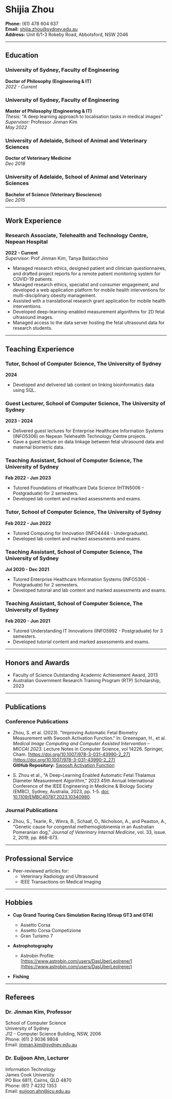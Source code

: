 # Shijia Zhou

**Phone:** (61) 478 604 637  
**Email:** [shijia.zhou@sydney.edu.au](mailto:shijia.zhou@sydney.edu.au)  
**Address:** Unit 6/1-3 Rokeby Road, Abbotsford, NSW 2046  

---

## Education

### University of Sydney, Faculty of Engineering  
**Doctor of Philosophy (Engineering & IT)**  
_2022 - Current_

### University of Sydney, Faculty of Engineering  
**Master of Philosophy (Engineering & IT)**  
_Thesis:_ "A deep learning approach to localisation tasks in medical images"  
_Supervisor:_ Professor Jinman Kim  
_May 2022_

### University of Adelaide, School of Animal and Veterinary Sciences  
**Doctor of Veterinary Medicine**  
_Dec 2018_

### University of Adelaide, School of Animal and Veterinary Sciences  
**Bachelor of Science (Veterinary Bioscience)**  
_Dec 2015_

---

## Work Experience

### Research Associate, Telehealth and Technology Centre, Nepean Hospital  
**2022 - Current**  
_Supervisor:_ Prof Jinman Kim, Tanya Baldacchino  
- Managed research ethics, designed patient and clinician questionnaires, and drafted project reports for a remote patient monitoring system for COVID-19 patients.
- Managed research ethics, specialist and consumer engagement, and developed a web application platform for mobile health interventions for multi-disciplinary obesity management.
- Assisted with a translational research grant application for mobile health interventions.
- Developed deep-learning-enabled measurement algorithms for 2D fetal ultrasound images.
- Managed access to the data server hosting the fetal ultrasound data for research students.

---

## Teaching Experience

### Tutor, School of Computer Science, The University of Sydney  
**2024**  
- Developed and delivered lab content on linking bioinformatics data using SQL.

### Guest Lecturer, School of Computer Science, The University of Sydney  
**2023 - 2024**  
- Delivered guest lectures for Enterprise Healthcare Information Systems (INFO5306) on Nepean Telehealth Technology Centre projects.
- Gave a guest lecture on data linkage between fetal ultrasound data and maternal biometric data.

### Teaching Assistant, School of Computer Science, The University of Sydney  
**Feb 2022 - Jun 2023**  
- Tutored Foundations of Healthcare Data Science (HTIN5006 – Postgraduate) for 2 semesters.
- Developed lab content and marked assessments and exams.

### Tutor, School of Computer Science, The University of Sydney  
**Feb 2022 - Jun 2022**  
- Tutored Computing for Innovation (INFO4444 - Undergraduate).
- Developed lab content and marked assessments and exams.

### Teaching Assistant, School of Computer Science, The University of Sydney  
**Jul 2020 - Dec 2021**  
- Tutored Enterprise Healthcare Information Systems (INFO5306 - Postgraduate) for 2 semesters.
- Developed tutorial and lab content and marked assessments and exams.

### Teaching Assistant, School of Computer Science, The University of Sydney  
**Feb 2020 - Jun 2021**  
- Tutored Understanding IT Innovations (INFO5992 - Postgraduate) for 3 semesters.
- Developed tutorial content and marked assessments and exams.

---

## Honors and Awards

- Faculty of Science Outstanding Academic Achievement Award, 2013
- Australian Government Research Training Program (RTP) Scholarship, 2023

---

## Publications

### Conference Publications
- Zhou, S. et al. (2023). "Improving Automatic Fetal Biometry Measurement with Swoosh Activation Function." In: Greenspan, H., et al. _Medical Image Computing and Computer Assisted Intervention – MICCAI 2023._ Lecture Notes in Computer Science, vol 14226. Springer, Cham. [https://doi.org/10.1007/978-3-031-43990-2_27](https://doi.org/10.1007/978-3-031-43990-2_27)  
  **GitHub Repository:** [Swoosh Activation Function](https://github.com/DasuberVetLeonidas/SwooshActivationFunction)

- S. Zhou et al., "A Deep-Learning Enabled Automatic Fetal Thalamus Diameter Measurement Algorithm," 2023 45th Annual International Conference of the IEEE Engineering in Medicine & Biology Society (EMBC), Sydney, Australia, 2023, pp. 1-5. [doi: 10.1109/EMBC40787.2023.10340980](https://doi.org/10.1109/EMBC40787.2023.10340980).

### Journal Publications
- Zhou, S., Tearle, R., Winra, B., Schaaf, O., Nicholson, A., and Peaston, A., "Genetic cause for congenital methemoglobinemia in an Australian Pomeranian dog," _Journal of Veterinary Internal Medicine_, vol. 33, issue. 2, 2019, pp. 868-873.

---

## Professional Service

- Peer-reviewed articles for:
  - Veterinary Radiology and Ultrasound
  - IEEE Transactions on Medical Imaging

---

## Hobbies

- **Cup Grand Touring Cars Simulation Racing (Group GT3 and GT4)**  
  - Assetto Corsa  
  - Assetto Corsa Competizione  
  - Gran Turismo 7

- **Astrophotography**  
  - Astrobin Profile: [https://www.astrobin.com/users/DasUberLeoIrene/](https://www.astrobin.com/users/DasUberLeoIrene/)

- **Fishing**

---

## Referees

### Dr. Jinman Kim, Professor  
School of Computer Science  
University of Sydney  
J12 - Computer Science Building, NSW, 2006  
Phone: (61) 2 9036 9804  
Email: [jinman.kim@sydney.edu.au](mailto:jinman.kim@sydney.edu.au)

### Dr. Euijoon Ahn, Lecturer  
Information Technology  
James Cook University  
PO Box 6811, Cairns, QLD 4870  
Phone: (61) 7 4232 1353  
Email: [euijoon.ahn@jcu.edu.au](mailto:euijoon.ahn@jcu.edu.au)
